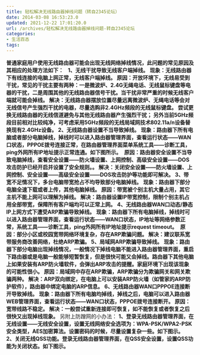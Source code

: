 ```yaml
---
title: 轻松解决无线路由器掉线问题（转自2345论坛）
date: 2014-03-08 16:53:23.0
updated: 2021-12-22 17:01:20.0
url: /archives/轻松解决无线路由器掉线问题-转自2345论坛
categories: 
- 生活百态
tags: 
---
```


<strong></strong><strong>普通家庭用户使用无线路由器可能会出现无线网络掉线情况，此问题的常见原因及其相应的处理方法如下：</strong>
&nbsp;
<strong>1、无线干扰导致无线客户端掉线。</strong>
<strong>现象：无线路由器下有线连接的电脑上网正常，无线客户端掉线。 </strong>
<strong>原因：开放环境下，无线易受到干扰，常见的干扰主要有两种：一是微波炉、2.4G无绳电话、无线鼠标键盘等电器的干扰，二是周围其他的无线路由器信号干扰。当干扰非常严重的时候无线客户端就可能会掉线。 </strong>
<strong>解决：无线路由器摆放位置尽量远离微波炉、无绳电话等会对无线信号产生强烈干扰的电器，尽量选购非2.4GHz频段的无线鼠标键盘。 </strong>
<strong>尝试更换无线路由器的无线信道避免与其他无线路由器产生强烈干扰； </strong>
<strong>另外当前5GHz频段目前相对比较纯净，可考虑采用5GHz频段的无线局域网技术802.11a/n设备替换现有2.4GHz设备。 </strong>
<strong>2、无线路由器设置不当导致掉线。</strong>
<strong>现象：路由器下所有电脑或者部分电脑掉线，掉线时可以进入路由器管理界面，查看运行状态——WAN口状态，PPPOE拨号连接正常，在路由器管理界面菜单系统工具——诊断工具，ping外网所有IP地址提示正常连通。如下图所示。</strong>
<img title="【路由器篇】简简单单解决无线路由器掉线问题（新手教程）" alt="" src="http://wangpai.2345.cn/upload/image/20140302/20140302094714_57103.png" />
<strong>原因：路由器安全设置不当导致电脑掉线，查看安全设置——防火墙设置、上网控制、高级安全设置——DOS攻击防护已经开启并设置了安全规则。。 </strong>
<strong>解决：关闭安全设置——防火墙设置、上网控制、安全设置——高级安全设置——DOS攻击防护等功能即可解决。 </strong>
<strong>3、带宽不足情况下，多台电脑带宽抢占不均导致部分电脑掉线。</strong>
<strong>现象：路由器下部分电脑全速下载或者上传，其他电脑掉线。 </strong>
<strong>原因：带宽被个别主机大量占用，其它主机不能上网可以理解为掉线。 </strong>
<strong>解决：路由器设置IP带宽控制，限制个别主机占用全部带宽，保障所有客户端均可以正常上网。</strong>
<strong>4、无线路由器WAN口动态/静态IP上网方式下遭受ARP欺骗导致掉线。</strong>
<strong>现象：路由器下所有电脑掉线，掉线时可以进入路由器管理界面，查看运行状态——WAN口状态，IP地址等网络参数正常，系统工具——诊断工具，ping外网所有IP地址提示request timeout。</strong>
<img title="【路由器篇】简简单单解决无线路由器掉线问题（新手教程）" alt="" src="http://wangpai.2345.cn/upload/image/20140302/20140302094747_55898.png" />
<strong>原因：部分小区或校园宽带网络环境复杂，存在ARP欺骗问题。 </strong>
<strong>解决：建议联系宽带服务商改善网络，杜绝ARP欺骗。 </strong>
<strong>5、局域网ARP欺骗导致掉线。</strong>
<strong>现象：路由器下部分电脑出现掉线情况，一般情况下掉线电脑不能进入路由器管理界面，重启下路由器或是电脑一般能够短暂恢复，但是很快可能又会掉线。路由器下其他电脑上如果安装有ARP防火墙软件，会弹出ARP攻击的提醒。家庭环境下出现该现象的可能性很小。 </strong>
<strong>原因：局域网中存在ARP欺骗，ARP欺骗分为欺骗网关和网关欺骗两种。 </strong>
<strong>解决：ARP双向绑定，在电脑上可以安装ARP防火墙（如管家的ARP防护软件），路由器中绑定电脑的ARP信息。</strong>
<strong>6、无线路由器WAN口PPPOE连接断开导致掉线。</strong>
<strong>现象：路由器下所有电脑均掉线，掉线之后，电脑可以进入路由器WEB管理界面，查看运行状态——WAN口状态，PPPOE拨号连接断开。 </strong>
<strong>原因：宽带线路不稳定。 </strong>
<strong>解决：一般尝试重新连接即可恢复，如不能恢复或者恢复之后很快又出现掉线现象。</strong>
另附上防蹭网的小办法：
<strong>1、登录无线路由器管理界面，在无线设置——无线安全设置，设置无线网络安全选项为：WPA-PSK/WPA2-PSK安全类型，AES加密算法。设置密码的时候，尽量设置复杂一些。如下图示。</strong>
<img title="【路由器篇】简简单单防蹭网（新手教程）" alt="" src="http://wangpai.2345.cn/upload/image/20140301/20140301225012_59012.png" />
<strong>2、关闭无线QSS功能。登录无线路由器管理界面，在QSS安全设置，设置QSS功能为关闭状态。如下图示。</strong><strong></strong>
<img title="【路由器篇】简简单单防蹭网（新手教程）" alt="" src="http://wangpai.2345.cn/upload/image/20140301/20140301225028_82527.png" />